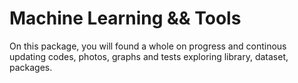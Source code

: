 # Machine Learning && Tools
On this package, you will found a whole on progress and continous updating codes, photos, graphs and tests exploring library, dataset, packages.
